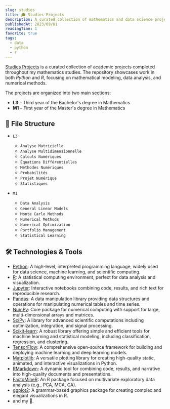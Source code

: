 ```yaml
---
slug: studies
title: 🎓 Studies Projects
description: A curated collection of mathematics and data science projects developed during my academic journey.
publishedAt: 2023/09/01
readingTime: 1
favorite: true
tags:
  - data
  - python
  - r
---
```


[Studies Projects](https://github.com/ArthurDanjou/studies) is a curated collection of academic projects completed throughout my mathematics studies. The repository showcases work in both _Python_ and _R_, focusing on mathematical modeling, data analysis, and numerical methods.

The projects are organized into two main sections:
- **L3** – Third year of the Bachelor's degree in Mathematics
- **M1** – First year of the Master's degree in Mathematics

## 📁 File Structure

- `L3`
  - `Analyse Matricielle`
  - `Analyse Multidimensionnelle`
  - `Calculs Numériques`
  - `Équations Différentielles`
  - `Méthodes Numériques`
  - `Probabilités`
  - `Projet Numérique`
  - `Statistiques`

- `M1`
  - `Data Analysis`
  - `General Linear Models`
  - `Monte Carlo Methods`
  - `Numerical Methods`
  - `Numerical Optimization`
  - `Portfolio Management`
  - `Statistical Learning`

## 🛠️ Technologies & Tools

- [Python](https://www.python.org): A high-level, interpreted programming language, widely used for data science, machine learning, and scientific computing.
- [R](https://www.r-project.org): A statistical computing environment, perfect for data analysis and visualization.
- [Jupyter](https://jupyter.org): Interactive notebooks combining code, results, and rich text for reproducible research.
- [Pandas](https://pandas.pydata.org): A data manipulation library providing data structures and operations for manipulating numerical tables and time series.
- [NumPy](https://numpy.org): Core package for numerical computing with support for large, multi-dimensional arrays and matrices.
- [SciPy](https://www.scipy.org): A library for advanced scientific computations including optimization, integration, and signal processing.
- [Scikit-learn](https://scikit-learn.org): A robust library offering simple and efficient tools for machine learning and statistical modeling, including classification, regression, and clustering.
- [TensorFlow](https://www.tensorflow.org): A comprehensive open-source framework for building and deploying machine learning and deep learning models.
- [Matplotlib](https://matplotlib.org): A versatile plotting library for creating high-quality static, animated, and interactive visualizations in Python.
- [RMarkdown](https://rmarkdown.rstudio.com): A dynamic tool for combining code, results, and narrative into high-quality documents and presentations.
- [FactoMineR](https://factominer.free.fr/): An R package focused on multivariate exploratory data analysis (e.g., PCA, MCA, CA).
- [ggplot2](https://ggplot2.tidyverse.org): A grammar-based graphics package for creating complex and elegant visualizations in R.
- and my 🧠.
